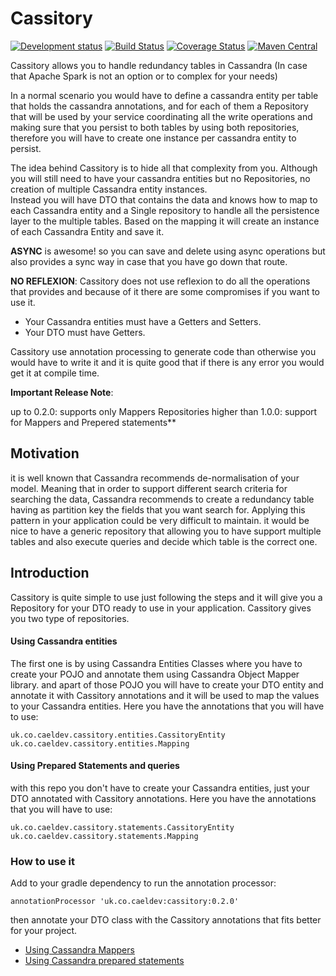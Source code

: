 # Cassitory
[![Development status](https://img.shields.io/badge/status-Ready-green.svg)](https://shields.io/)
[![Build Status](https://travis-ci.org/caelcs/cassitory.svg?branch=master)](https://travis-ci.org/caelcs/cassitory)
[![Coverage Status](https://coveralls.io/repos/github/caelcs/cassitory/badge.svg)](https://coveralls.io/github/caelcs/cassitory)
[![Maven Central](https://maven-badges.herokuapp.com/maven-central/uk.co.caeldev/cassitory/badge.svg)](https://maven-badges.herokuapp.com/maven-central/uk.co.caeldev/cassitory)

Cassitory allows you to handle redundancy tables in Cassandra (In case that Apache Spark is not an option or to complex for your needs)

In a normal scenario you would have to define a cassandra entity per table that holds the cassandra annotations, and for each of them a Repository 
that will be used by your service coordinating all the write operations and making sure that you persist
 to both tables by using both repositories, therefore you will have to create one instance per cassandra entity to persist.

The idea behind Cassitory is to hide all that complexity from you. 
Although you will still need to have your cassandra entities but no Repositories, no creation of multiple Cassandra entity instances.  
Instead you will have DTO that contains the data and knows how to map to each Cassandra entity and a Single repository to handle all the persistence layer to the multiple tables.
Based on the mapping it will create an instance of each Cassandra Entity and save it.

**ASYNC** is awesome! so you can save and delete using async operations but also provides a sync way in case that you have go down that route.

**NO REFLEXION**:
Cassitory does not use reflexion to do all the operations that provides and because of it there are some compromises if you want to use it.

- Your Cassandra entities must have a Getters and Setters.
- Your DTO must have Getters.

Cassitory use annotation processing to generate code than otherwise you would have to write it and it is quite good that if there is any error you would get it at compile time.


**Important Release Note**:

up to 0.2.0: supports only Mappers Repositories
higher than 1.0.0: support for Mappers and Prepered statements**  

## Motivation
it is well known that Cassandra recommends de-normalisation of your model. Meaning that in order to support different search criteria for searching the data, Cassandra recommends to create a redundancy table 
having as partition key the fields that you want search for. Applying this pattern in your application could be very difficult to maintain. it would be nice to have a generic repository that allowing you to 
have support multiple tables and also execute queries and decide which table is the correct one.

## Introduction
Cassitory is quite simple to use just following the steps and it will give you a Repository for your DTO ready to use in your application.
Cassitory gives you two type of repositories. 

#### Using Cassandra entities
The first one is by using Cassandra Entities Classes where you have to create your POJO and annotate them using Cassandra Object Mapper library.
and apart of those POJO you will have to create your DTO entity and annotate it with Cassitory annotations and it will be used to map the values to your Cassandra entities.
Here you have the annotations that you will have to use:

```uk.co.caeldev.cassitory.entities.CassitoryEntity```
```uk.co.caeldev.cassitory.entities.Mapping```

#### Using Prepared Statements and queries
with this repo you don't have to create your Cassandra entities, just your DTO annotated with Cassitory annotations.
Here you have the annotations that you will have to use:

```uk.co.caeldev.cassitory.statements.CassitoryEntity```
```uk.co.caeldev.cassitory.statements.Mapping```

### How to use it
Add to your gradle dependency to run the annotation processor:

```
annotationProcessor 'uk.co.caeldev:cassitory:0.2.0'
```

then annotate your DTO class with the Cassitory annotations that fits better for your project. 

- [Using Cassandra Mappers](https://github.com/caelcs/cassitory/wiki/Cassitory-using-Entity-Mappers) 
- [Using Cassandra prepared statements](https://github.com/caelcs/cassitory/wiki/Cassitory-using-only-prepared-statements)
 